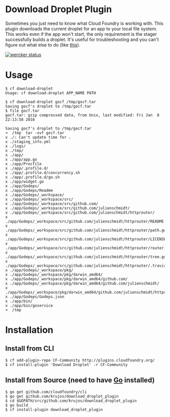 Download Droplet Plugin
===

Sometimes you just need to know what Cloud Foundry is working with. This plugin
downloads the current droplet for an app to your local file system. This works
even if the app won't start, the only requirement is the stager successfully builds
a droplet. It's useful for troubleshooting and you can't figure out what else to
do (like [this](https://github.com/krujos/goservice)).

[![wercker status](https://app.wercker.com/status/5a81018d727eb6dbc91b5c352d8c0e1e/m "wercker status")](https://app.wercker.com/project/bykey/5a81018d727eb6dbc91b5c352d8c0e1e)

# Usage
```
$ cf download-droplet
Usage: cf download-droplet APP_NAME PATH

$ cf download-droplet gocf /tmp/gocf.tar
Saving gocf's droplet to /tmp/gocf.tar
$ file gocf.tar   
gocf.tar: gzip compressed data, from Unix, last modified: Fri Jan  8 22:13:58 2016

Saving gocf's droplet to /tmp/gocf.tar
➜  /tmp  tar -xvf gocf.tar     
x ./: Can't update time for .
x ./staging_info.yml
x ./logs/
x ./tmp/
x ./app/
x ./app/app.go
x ./app/Procfile
x ./app/.profile.d/
x ./app/.profile.d/concurrency.sh
x ./app/.profile.d/go.sh
x ./app/widget.go
x ./app/Godeps/
x ./app/Godeps/Readme
x ./app/Godeps/_workspace/
x ./app/Godeps/_workspace/src/
x ./app/Godeps/_workspace/src/github.com/
x ./app/Godeps/_workspace/src/github.com/julienschmidt/
x ./app/Godeps/_workspace/src/github.com/julienschmidt/httprouter/
x ./app/Godeps/_workspace/src/github.com/julienschmidt/httprouter/README.md
x ./app/Godeps/_workspace/src/github.com/julienschmidt/httprouter/path.go
x ./app/Godeps/_workspace/src/github.com/julienschmidt/httprouter/LICENSE
x ./app/Godeps/_workspace/src/github.com/julienschmidt/httprouter/router.go
x ./app/Godeps/_workspace/src/github.com/julienschmidt/httprouter/tree.go
x ./app/Godeps/_workspace/src/github.com/julienschmidt/httprouter/.travis.yml
x ./app/Godeps/_workspace/pkg/
x ./app/Godeps/_workspace/pkg/darwin_amd64/
x ./app/Godeps/_workspace/pkg/darwin_amd64/github.com/
x ./app/Godeps/_workspace/pkg/darwin_amd64/github.com/julienschmidt/
x ./app/Godeps/_workspace/pkg/darwin_amd64/github.com/julienschmidt/httprouter.a
x ./app/Godeps/Godeps.json
x ./app/bin/
x ./app/bin/goservice
➜  /tmp

```
# Installation
## Install from CLI
```
$ cf add-plugin-repo CF-Community http://plugins.cloudfoundry.org/
$ cf install-plugin 'Download Droplet' -r CF-Community
```


## Install from Source (need to have [Go](http://golang.org/dl/) installed)
```
$ go get github.com/cloudfoundry/cli
$ go get github.com/krujos/download_droplet_plugin
$ cd $GOPATH/src/github.com/krujos/download_droplet_plugin
$ go build
$ cf install-plugin download_droplet_plugin
```
